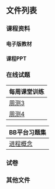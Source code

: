 ## 文件列表

### 课程资料
#### 电子版教材


#### 课程PPT


### 在线试题
|每周课堂训练|
|-|
|[周测3](resource/周测3.md)|
|[周测4](resource/周测4.md)|

|BB平台习题集|
|-|
|[进程概念](resource/进程概念.md)|


### 试卷

### 其他文件